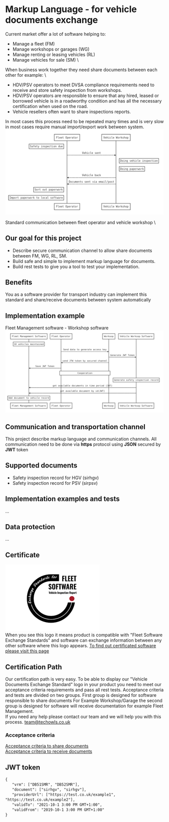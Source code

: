#  Markup Language - for vehicle documents exchange
Current market offer a lot of software helping to:
- Manage a fleet (FM)
- Manage workshops or garages (WG)
- Manage renting or leasing vehicles (RL)
- Manage vehicles for sale (SM) \

When business work together they need share documents between each other for example: \

- HDV/PSV operators to meet DVSA compliance requirements need to receive and store safety inspection from workshops.
- HDV/PSV operators are responsible to ensure that any hired,
leased or borrowed vehicle is in a roadworthy condition and has all the necessary
certification when used on the road.
- Vehicle resellers often want to share inspections reports.  

In most cases this process need to be repeated many times and is very slow in most cases require manual import/export work between system.   
![Standard communication](img/standard-comunication.png)

Standard communication between fleet operator and vehicle workshop \

## Our goal for this project
 - Describe secure communication channel to allow share documents between FM, WG, RL, SM.
 - Build safe and simple to implement markup language for documents.
 - Build rest tests to give you a tool to test your implementation.

## Benefits
 You as a software provider for transport industry can implement this standard and share/receive documents between system automatically  

## Implementation example
Fleet Management software - Workshop software
![Implementation diagram](img/implementation-diagram.png)

## Communication and transportation channel
This project describe markup language and communication channels.
All communication need to be done via **https** protocol using **JSON** secured by **JWT** token
## Supported documents
- Safety inspection record for HGV (sirhgv)
- Safety inspection record for PSV (sirpsv)

## Implementation examples and tests
...

## Data protection
...

## Certificate
![Logo](logo/logo-small.png) \
When you see this logo it means product is compatible with "Fleet Software Exchange Standards" and software can exchange information between any other software where this logo appears. [To find out certificated software please visit this page ](./certificated-software/README.md)

 ## Certification Path
 Our certification path is very easy. To be able to display our "Vehicle Documents Exchange Standard" logo in your product you need to meet our acceptance criteria requirements and pass all rest tests.
 Acceptance criteria and tests are divided on two groups. First group is designed for  software responsible to share documents For Example Workshop/Garage the second group is designed for software will receive documentation for example Fleet Management. \
 If you need any help please contact our team and we will help you with this process. <team@techowls.co.uk>


 ### Acceptance criteria
 [Acceptance criteria to share documents](./acceptance-criteria/share.md) \
 [Acceptance criteria to receive documents](./acceptance-criteria/receive.md)

 ## JWT token
 ```
 {
 	"vrm": ["DB51SMR", "DB52SMR"],
 	"document": ["sirhgv", "sirhgv"],
 	"providerUrl": ["https://test.co.uk/example1", "https://test.co.uk/example2"],
 	"validTo": "2021-10-1 3:00 PM GMT+1:00",
 	"validFrom": "2019-10-1 3:00 PM GMT+1:00"
 }
 ```
